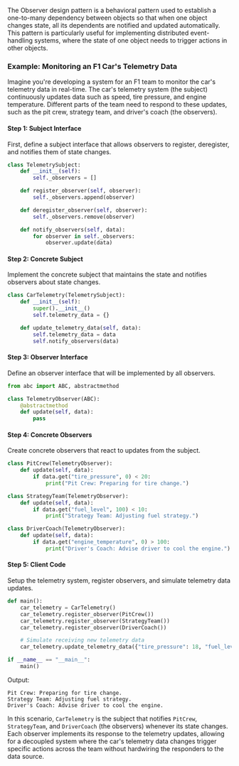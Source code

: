 The Observer design pattern is a behavioral pattern used to establish a one-to-many dependency between objects so that when one object changes state, all its dependents are notified and updated automatically. This pattern is particularly useful for implementing distributed event-handling systems, where the state of one object needs to trigger actions in other objects.

### Example: Monitoring an F1 Car's Telemetry Data

Imagine you're developing a system for an F1 team to monitor the car's telemetry data in real-time. The car's telemetry system (the subject) continuously updates data such as speed, tire pressure, and engine temperature. Different parts of the team need to respond to these updates, such as the pit crew, strategy team, and driver's coach (the observers).

#### Step 1: Subject Interface

First, define a subject interface that allows observers to register, deregister, and notifies them of state changes.

```python
class TelemetrySubject:
    def __init__(self):
        self._observers = []

    def register_observer(self, observer):
        self._observers.append(observer)

    def deregister_observer(self, observer):
        self._observers.remove(observer)

    def notify_observers(self, data):
        for observer in self._observers:
            observer.update(data)
```

#### Step 2: Concrete Subject

Implement the concrete subject that maintains the state and notifies observers about state changes.

```python
class CarTelemetry(TelemetrySubject):
    def __init__(self):
        super().__init__()
        self.telemetry_data = {}

    def update_telemetry_data(self, data):
        self.telemetry_data = data
        self.notify_observers(data)
```

#### Step 3: Observer Interface

Define an observer interface that will be implemented by all observers.

```python
from abc import ABC, abstractmethod

class TelemetryObserver(ABC):
    @abstractmethod
    def update(self, data):
        pass
```

#### Step 4: Concrete Observers

Create concrete observers that react to updates from the subject.

```python
class PitCrew(TelemetryObserver):
    def update(self, data):
        if data.get("tire_pressure", 0) < 20:
            print("Pit Crew: Preparing for tire change.")

class StrategyTeam(TelemetryObserver):
    def update(self, data):
        if data.get("fuel_level", 100) < 10:
            print("Strategy Team: Adjusting fuel strategy.")

class DriverCoach(TelemetryObserver):
    def update(self, data):
        if data.get("engine_temperature", 0) > 100:
            print("Driver's Coach: Advise driver to cool the engine.")
```

#### Step 5: Client Code

Setup the telemetry system, register observers, and simulate telemetry data updates.

```python
def main():
    car_telemetry = CarTelemetry()
    car_telemetry.register_observer(PitCrew())
    car_telemetry.register_observer(StrategyTeam())
    car_telemetry.register_observer(DriverCoach())

    # Simulate receiving new telemetry data
    car_telemetry.update_telemetry_data({"tire_pressure": 18, "fuel_level": 9, "engine_temperature": 105})

if __name__ == "__main__":
    main()
```

Output:

```
Pit Crew: Preparing for tire change.
Strategy Team: Adjusting fuel strategy.
Driver's Coach: Advise driver to cool the engine.
```

In this scenario, `CarTelemetry` is the subject that notifies `PitCrew`, `StrategyTeam`, and `DriverCoach` (the observers) whenever its state changes. Each observer implements its response to the telemetry updates, allowing for a decoupled system where the car's telemetry data changes trigger specific actions across the team without hardwiring the responders to the data source.